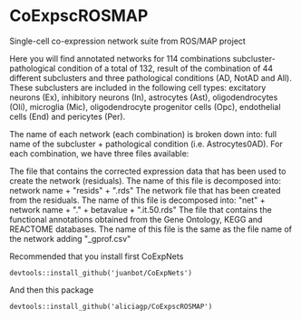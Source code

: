# CoExpscROSMAP
Single-cell co-expression network suite from ROS/MAP project

Here you will find annotated networks for 114 combinations subcluster-pathological condition of a total of 132, result of the combination of 44 different subclusters and three pathological conditions (AD, NotAD and All). These subclusters are included in the following cell types: excitatory neurons (Ex), inhibitory neurons (In), astrocytes (Ast), oligodendrocytes (Oli), microglia (Mic), oligodendrocyte progenitor cells (Opc), endothelial cells (End) and pericytes (Per).

The name of each network (each combination) is broken down into: full name of the subcluster + pathological condition (i.e. Astrocytes0AD). For each combination, we have three files available:

The file that contains the corrected expression data that has been used to create the network (residuals). The name of this file is decomposed into: network name + "resids" + ".rds"
The network file that has been created from the residuals. The name of this file is decomposed into: "net" + network name + "." + betavalue + ".it.50.rds"
The file that contains the functional annotations obtained from the Gene Ontology, KEGG and REACTOME databases. The name of this file is the same as the file name of the network adding "_gprof.csv"


Recommended that you install first CoExpNets
```
devtools::install_github('juanbot/CoExpNets') 
```
And then this package
```
devtools::install_github('aliciagp/CoExpscROSMAP')
```

